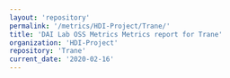 ```yaml
---
layout: 'repository'
permalink: '/metrics/HDI-Project/Trane/'
title: 'DAI Lab OSS Metrics Metrics report for Trane'
organization: 'HDI-Project'
repository: 'Trane'
current_date: '2020-02-16'
---
```

